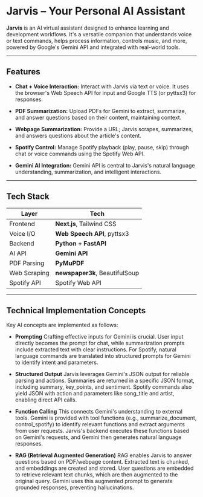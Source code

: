 # Jarvis – Your Personal AI Assistant

**Jarvis** is an AI virtual assistant designed to enhance learning and development workflows. It's a versatile companion that understands voice or text commands, helps process information, controls music, and more, powered by Google's Gemini API and integrated with real-world tools.

---

## Features

- **Chat + Voice Interaction:** Interact with Jarvis via text or voice. It uses the browser's Web Speech API for input and Google TTS (or pyttsx3) for responses.

- **PDF Summarization:** Upload PDFs for Gemini to extract, summarize, and answer questions based on their content, maintaining context.

- **Webpage Summarization:** Provide a URL; Jarvis scrapes, summarizes, and answers questions about the article's content.

- **Spotify Control:** Manage Spotify playback (play, pause, skip) through chat or voice commands using the Spotify Web API.

- **Gemini AI Integration:** Gemini API is central to Jarvis's natural language understanding, summarization, and intelligent interactions.

---

## Tech Stack

| Layer        | Tech                           |
| ------------ | ------------------------------ |
| Frontend     | **Next.js**, Tailwind CSS      |
| Voice I/O    | **Web Speech API**, pyttsx3    |
| Backend      | **Python + FastAPI**           |
| AI API       | **Gemini API**                 |
| PDF Parsing  | **PyMuPDF**                    |
| Web Scraping | **newspaper3k**, BeautifulSoup |
| Spotify API  | Spotify Web API                |

---

## Technical Implementation Concepts

Key AI concepts are implemented as follows:

- **Prompting**
  Crafting effective inputs for Gemini is crucial. User input directly becomes the prompt for chat, while summarization prompts include extracted text with clear instructions. For Spotify, natural language commands are translated into structured prompts for Gemini to identify intent and parameters.

- **Structured Output**
  Jarvis leverages Gemini's JSON output for reliable parsing and actions. Summaries are returned in a specific JSON format, including summary, key_points, and sentiment. Spotify commands also yield JSON with action and parameters like song_title and artist, enabling direct API calls.

- **Function Calling**
  This connects Gemini's understanding to external tools. Gemini is provided with tool functions (e.g., summarize_document, control_spotify) to identify relevant functions and extract arguments from user requests. Jarvis's backend executes these functions based on Gemini's requests, and Gemini then generates natural language responses.

- **RAG (Retrieval Augmented Generation)**
  RAG enables Jarvis to answer questions based on PDF/webpage content. Extracted text is chunked, and embeddings are created and stored. User questions are embedded to retrieve relevant text chunks, which are then augmented to the original query. Gemini uses this augmented prompt to generate grounded responses, preventing hallucinations.

